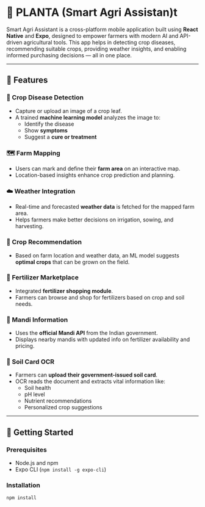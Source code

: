 # 🌿 PLANTA (Smart Agri Assistan)t

Smart Agri Assistant is a cross-platform mobile application built using **React Native** and **Expo**, designed to empower farmers with modern AI and API-driven agricultural tools. This app helps in detecting crop diseases, recommending suitable crops, providing weather insights, and enabling informed purchasing decisions — all in one place.

---

## 🚀 Features

### 🧠 Crop Disease Detection
- Capture or upload an image of a crop leaf.
- A trained **machine learning model** analyzes the image to:
  - Identify the disease
  - Show **symptoms**
  - Suggest a **cure or treatment**

### 🗺️ Farm Mapping
- Users can mark and define their **farm area** on an interactive map.
- Location-based insights enhance crop prediction and planning.

### ☁️ Weather Integration
- Real-time and forecasted **weather data** is fetched for the mapped farm area.
- Helps farmers make better decisions on irrigation, sowing, and harvesting.

### 🌱 Crop Recommendation
- Based on farm location and weather data, an ML model suggests **optimal crops** that can be grown on the field.

### 🛒 Fertilizer Marketplace
- Integrated **fertilizer shopping module**.
- Farmers can browse and shop for fertilizers based on crop and soil needs.

### 🏬 Mandi Information
- Uses the **official Mandi API** from the Indian government.
- Displays nearby mandis with updated info on fertilizer availability and pricing.

### 📄 Soil Card OCR
- Farmers can **upload their government-issued soil card**.
- OCR reads the document and extracts vital information like:
  - Soil health
  - pH level
  - Nutrient recommendations
  - Personalized crop suggestions

---

## 📲 Getting Started

### Prerequisites
- Node.js and npm
- Expo CLI (`npm install -g expo-cli`)

### Installation

```bash
npm install
